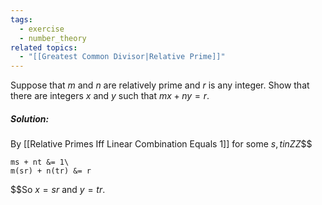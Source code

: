 ```yaml
---
tags:
  - exercise
  - number_theory
related topics:
  - "[[Greatest Common Divisor|Relative Prime]]"
---
```

Suppose that $m$ and $n$ are relatively prime and $r$ is any integer. Show that there are integers $x$ and $y$ such that $mx+ ny = r$.
##### Solution:
By [[Relative Primes Iff Linear Combination Equals 1]] for some $s,t in ZZ$$$

	ms + nt &= 1\
	m(sr) + n(tr) &= r

$$So $x=sr$ and $y=tr$.